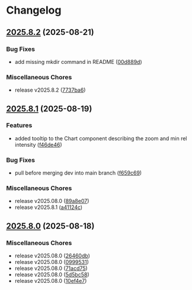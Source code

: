 # Changelog

## [2025.8.2](https://github.com/MassBank/MassBank3/compare/v2025.8.1...v2025.8.2) (2025-08-21)


### Bug Fixes

* add missing mkdir  command in README ([00d889d](https://github.com/MassBank/MassBank3/commit/00d889d31e448e24a8890e3d5635fd5844d04d56))


### Miscellaneous Chores

* release v2025.8.2 ([7737ba6](https://github.com/MassBank/MassBank3/commit/7737ba6d4070bece7ea33632c47049491fca09c7))

## [2025.8.1](https://github.com/MassBank/MassBank3/compare/v2025.8.0...v2025.8.1) (2025-08-19)


### Features

* added tooltip to the Chart component describing the zoom and min rel intensity ([f46de46](https://github.com/MassBank/MassBank3/commit/f46de46e318f2bb2305a4575c10177c507bd4973))


### Bug Fixes

* pull before merging dev into main branch ([f659c69](https://github.com/MassBank/MassBank3/commit/f659c696495df6b87a58c4b32dfd5ea194263048))


### Miscellaneous Chores

* release v2025.08.0 ([89a8e07](https://github.com/MassBank/MassBank3/commit/89a8e077209feb12fe922401f9062357258487b4))
* release v2025.8.1 ([a41124c](https://github.com/MassBank/MassBank3/commit/a41124cfee5ece233803631243395b58aeb7f23d))

## [2025.8.0](https://github.com/MassBank/MassBank3/compare/v2025.7.1...v2025.8.0) (2025-08-18)


### Miscellaneous Chores

* release v2025.08.0 ([26460db](https://github.com/MassBank/MassBank3/commit/26460db31b726ac9452ee8f5c201e068720b191e))
* release v2025.08.0 ([0999531](https://github.com/MassBank/MassBank3/commit/09995318e262fc0acf30f54290742582aedc91f8))
* release v2025.08.0 ([71acd75](https://github.com/MassBank/MassBank3/commit/71acd7522fcb332c53b41beefc7b75b45dd30e11))
* release v2025.08.0 ([5d5bc58](https://github.com/MassBank/MassBank3/commit/5d5bc5873ac3384e88fe111b0c00b3cae0adc710))
* release v2025.08.0 ([10ef4e7](https://github.com/MassBank/MassBank3/commit/10ef4e7834f74a990a59e85d3aab48e21b964ab7))
